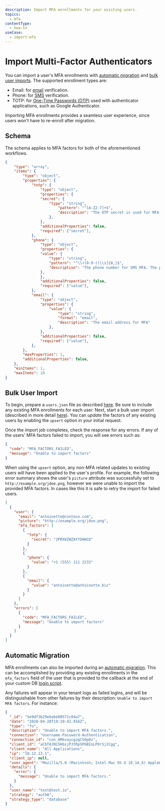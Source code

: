 ```yaml
---
description: Import MFA enrollments for your existing users.
topics:
  - mfa
contentType:
  - how-to
useCase:
  - import-mfa
---
```

# Import Multi-Factor Authenticators

You can import a user's MFA enrollments with [automatic migration](/users/guides/configure-automatic-migration) and [bulk user imports](/users/guides/bulk-user-imports). The supported enrollment types are:

* Email: for [email](/mfa/concepts/mfa-factors#email-notifications) verification.
* Phone: for [SMS](/mfa/concepts/mfa-factors#sms-notifications) verification.
* TOTP: for [One-Time Passwords (OTP)](/mfa/concepts/mfa-factors#one-time-passwords) used with authenticator applications, such as Google Authenticator.

Importing MFA enrollments provides a seamless user experience, since users won't have to re-enroll after migration.

## Schema

The schema applies to MFA factors for both of the aforementioned workflows.

```json
{
    "type": "array",
    "items": {
        "type": "object",
        "properties": {
            "totp": {
                "type": "object",
                "properties": {
                "secret": {
                    "type": "string",
                        "pattern": "^[A-Z2-7]+$",
                        "description": "The OTP secret is used for MFA authentication with Google Authenticator type apps. It must be supplied in un-padded Base32 encoding, such as: JBTWY3DPEHPK3PNP"
                    },
                },
                "additionalProperties": false,
                "required": ["secret"],
            },
            "phone": {
                "type": "object",
                "properties": {
                "value": {
                    "type": "string",
                    "pattern": "^\\+[0-9-()\\s]{8,}$",
                    "description": "The phone number for SMS MFA. The phone number should include a country code and begin with +, such as: +1 (212) 555-0001"
                },
                },
                "additionalProperties": false,
                "required": ["value"],
            },
            "email": {
                "type": "object",
                "properties": {
                    "value": {
                        "type": "string",
                        "format": "email",
                        "description": "The email address for MFA"
                    },
                },
                "additionalProperties": false,
                "required": ["value"],
            },
        },
        "maxProperties": 1,
        "additionalProperties": false,
    },
    "minItems": 1,
    "maxItems": 10
}
```

## Bulk User Import

To begin, prepare a `users.json` file as described [here](/users/guides/bulk-user-imports). Be sure to include any existing MFA enrollments for each user. Next, start a bulk user import (described in more detail [here](/users/guides/bulk-user-imports#request-bulk-user-import)). You can _update_ the factors of any existing users by enabling the `upsert` option in your initial request.

Once the import job completes, check the response for any errors. If any of the users' MFA factors failed to import, you will see errors such as: 

```json
{
  "code": "MFA_FACTORS_FAILED",
  "message": "Unable to import factors"
}
```

When using the `upsert` option, any non-MFA related updates to existing users will have been applied to the user's profile. For example, the following error summary shows the user's `picture` attribute was successfully set to `http://example.org/jdoe.png`, however we were unable to import the provided MFA factors. In cases like this it is safe to retry the import for failed users.

```json
[
  {
    "user": {
      "email": "antoinette@contoso.com",
      "picture": "http://example.org/jdoe.png",
      "mfa_factors": [
        {
          "totp": {
            "secret": "2PRX8ZWZAYYDAWCD"
          }
        },
        {
          "phone": {
            "value": "+1 (555) 111 2233"
          }
        },
        {
          "email": {
            "value": "antoinette@antoinette.biz"
          }
        }
      ]
    },
    "errors": [
      {
        "code": "MFA_FACTORS_FAILED",
        "message": "Unable to import factors"
      }
    ]
  }
]
```

## Automatic Migration

MFA enrollments can also be imported during an [automatic migration](/connections/database/custom-db/overview-custom-db-connections#automatic-migration-scenario). This can be accomplished by providing any existing enrollments in the `mfa_factors` field of the user that is provided to the callback at the end of your custom DB [login script](/connections/database/custom-db/templates/login).

Any failures will appear in your tenant logs as failed logins, and will be distinguishable from other failures by their description: `Unable to import MFA factors`. For instance:

```json
{
  "_id": "5e9df3b29ebabe00571c04a7",
  "date": "2020-04-20T19:10:42.916Z",
  "type": "fu",
  "description": "Unable to import MFA factors.",
  "connection": "Username-Password-Authentication",
  "connection_id": "con_mMkvaycgzgCS0p0z",
  "client_id": "aCbTAJNi5HbsjPJtRpSP6BIoLPOrSj2Cgg",
  "client_name": "All Applications",
  "ip": "10.12.13.1",
  "client_ip": null,
  "user_agent": "Mozilla/5.0 (Macintosh; Intel Mac OS X 10_14_6) AppleWebKit/537.36 (KHTML, like Gecko) Chrome/80.0.3987.149 Safari/537.36",
  "details": {
    "error": {
      "message": "Unable to import MFA factors."
    }
  },
  "user_name": "test@test.io",
  "strategy": "auth0",
  "strategy_type": "database"
}
```
